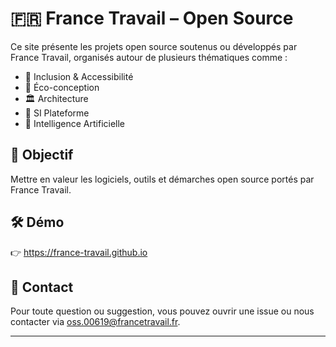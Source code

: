 # 🇫🇷 France Travail – Open Source

Ce site présente les projets open source soutenus ou développés par France Travail, organisés autour de plusieurs thématiques comme :

- 🧩 Inclusion & Accessibilité
- 🌿 Éco-conception
- 🏛️ Architecture
- 🧬 SI Plateforme
- 🧠 Intelligence Artificielle

## 📍 Objectif

Mettre en valeur les logiciels, outils et démarches open source portés par France Travail.

## 🛠 Démo

👉 https://france-travail.github.io

## 💬 Contact

Pour toute question ou suggestion, vous pouvez ouvrir une issue ou nous contacter via [oss.00619@francetravail.fr](mailto:oss.00619@francetravail.fr).

---
